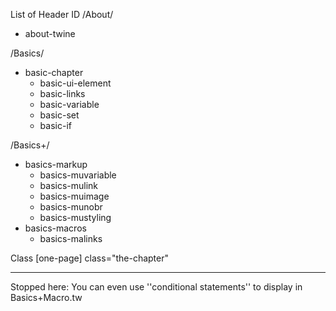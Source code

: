 List of Header ID
/About/
- about-twine

/Basics/
- basic-chapter
    - basic-ui-element
    - basic-links
    - basic-variable
    - basic-set
    - basic-if

/Basics+/
- basics-markup
    - basics-muvariable
    - basics-mulink
    - basics-muimage
    - basics-munobr
    - basics-mustyling
- basics-macros
    - basics-malinks

Class [one-page]
class="the-chapter"
<hr class="small-section">

Stopped here: You can even use ''conditional statements'' to display in Basics+Macro.tw